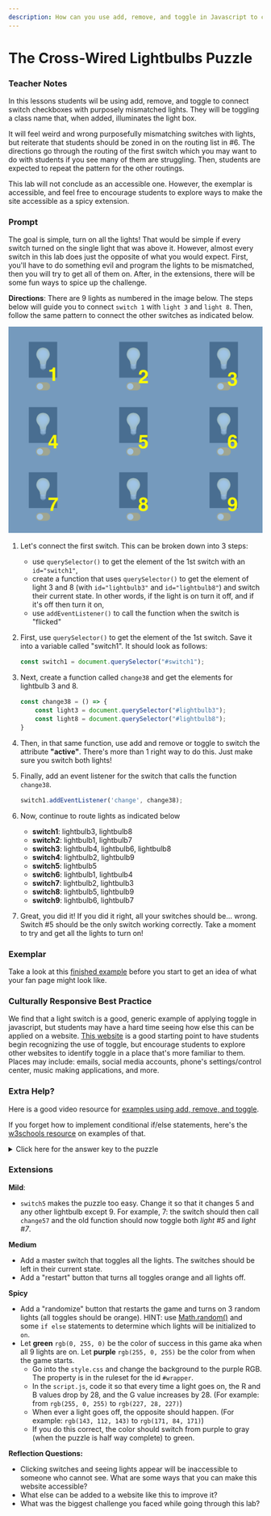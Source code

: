 ```yaml
---
description: How can you use add, remove, and toggle in Javascript to change an element's classList and other attributes in HTML?
---
```


# The Cross-Wired Lightbulbs Puzzle

### Teacher Notes

In this lessons students wil be using add, remove, and toggle to connect switch checkboxes with purposely mismatched lights. They will be toggling a class name that, when added, illuminates the light box.

It will feel weird and wrong purposefully mismatching switches with lights, but reiterate that students should be zoned in on the routing list in #6. The directions go through the routing of the first switch which you may want to do with students if you see many of them are struggling. Then, students are expected to repeat the pattern for the other routings.

This lab will not conclude as an accessible one. However, the exemplar is accessible, and feel free to encourage students to explore ways to make the site accessible as a spicy extension.

### Prompt

The goal is simple, turn on all the lights! That would be simple if every switch turned on the single light that was above it. However, almost every switch in this lab does just the opposite of what you would expect. First, you'll have to do something evil and program the lights to be mismatched, then you will try to get all of them on. After, in the extensions, there will be some fun ways to spice up the challenge. 

**Directions**: There are 9 lights as numbered in the image below. The steps below will guide you to connect `switch 1` with `light 3` and `light 8`. Then, follow the same pattern to connect the other switches as indicated below.

![Numbered layout of lights](./img/grid.png)

1. Let's connect the first switch. This can be broken down into 3 steps:
    - use `querySelector()` to get the element of the 1st switch with an `id="switch1"`,
    - create a function that uses `querySelector()` to get the element of light 3 and 8 (with `id="lightbulb3"` and `id="lightbulb8"`) and switch their current state. In other words, if the light is on turn it off, and if it's off then turn it on,
    - use `addEventListener()` to call the function when the switch is "flicked"

2. First, use `querySelector()` to get the element of the 1st switch.  Save it into a variable called "switch1". It should look as follows:
    ```js
    const switch1 = document.querySelector("#switch1");
    ```

3. Next, create a function called `change38` and get the elements for lightbulb 3 and 8. 
    ```js
    const change38 = () => {
        const light3 = document.querySelector("#lightbulb3");
        const light8 = document.querySelector("#lightbulb8");
    }
    ```
4. Then, in that same function, use add and remove or toggle to switch the attribute **"active"**. There's more than 1 right way to do this. Just make sure you switch both lights!

5. Finally, add an event listener for the switch that calls the function `change38`.
    ```js
    switch1.addEventListener('change', change38);
    ```

6. Now, continue to route lights as indicated below
    - **switch1**: lightbulb3, lightbulb8
    - **switch2**: lightbulb1, lightbulb7
    - **switch3**: lightbulb4, lightbulb6, lightbulb8
    - **switch4**: lightbulb2, lightbulb9
    - **switch5**: lightbulb5
    - **switch6**: lightbulb1, lightbulb4
    - **switch7**: lightbulb2, lightbulb3
    - **switch8**: lightbulb5, lightbulb9
    - **switch9**: lightbulb6, lightbulb7
    
7. Great, you did it! If you did it right, all your switches should be... wrong. Switch #5 should be the only switch working correctly. Take a moment to try and get all the lights to turn on!

### Exemplar

Take a look at this [finished example](./U2LAB4-Exemplar/index.html) before you start to get an idea of what your fan page might look like.

### Culturally Responsive Best Practice

We find that a light switch is a good, generic example of applying toggle in javascript, but students may have a hard time seeing how else this can be applied on a website. [This website](https://codemyui.com/tag/toggle-switch/) is a good starting point to have students begin recognizing the use of toggle, but encourage students to explore other websites to identify toggle in a place that's more familiar to them. Places may include: emails, social media accounts, phone's settings/control center, music making applications, and more.

### Extra Help?

Here is a good video resource for [examples using add, remove, and toggle](https://www.youtube.com/watch?v=FKQkx-wGexo). 

If you forget how to implement conditional if/else statements, here's the [w3schools resource](https://www.w3schools.com/js/js_if_else.asp) on examples of that.

<details>
<summary>Click here for the answer key to the puzzle</summary>
<br>

_Click on switches 2, 3, 7, and 8 to turn on all the lights_

</details>

### Extensions

**Mild**:

- `switch5` makes the puzzle too easy. Change it so that it changes 5 and any other lightbulb except 9. For example, 7: the switch should then call `change57` and the old function should now toggle both _light #5_ and _light #7_. 

**Medium**

- Add a master switch that toggles all the lights. The switches should be left in their current state.
- Add a "restart" button that turns all toggles orange and all lights off. 

**Spicy**

- Add a "randomize" button that restarts the game and turns on 3 random lights (all toggles should be orange). HINT: use [Math.random()](https://developer.mozilla.org/en-US/docs/Web/JavaScript/Reference/Global_Objects/Math/random) and some `if else` statements to determine which lights will be initialized to `on`.
- Let **green** `rgb(0, 255, 0)` be the color of success in this game aka when all 9 lights are on. Let **purple** `rgb(255, 0, 255)` be the color from when the game starts. 
    - Go into the `style.css` and change the background to the purple RGB. The property is in the ruleset for the id `#wrapper`.
    - In the `script.js`, code it so that every time a light goes on, the R and B values drop by 28, and the G value increases by 28. (For example: from `rgb(255, 0, 255)` to `rgb(227, 28, 227)`)
    - When ever a light goes off, the opposite should happen. (For example: `rgb(143, 112, 143)` to `rgb(171, 84, 171)`)
    - If you do this correct, the color should switch from purple to gray (when the puzzle is half way complete) to green. 

**Reflection Questions:**

- Clicking switches and seeing lights appear will be inaccessible to someone who cannot see. What are some ways that you can make this website accessible? 
- What else can be added to a website like this to improve it?
- What was the biggest challenge you faced while going through this lab? 